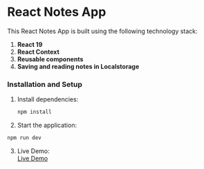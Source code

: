 # React Notes App

This React Notes App is built using the following technology stack:

1. **React 19**
2. **React Context**
3. **Reusable components**
4. **Saving and reading notes in Localstorage**

### Installation and Setup

1. Install dependencies:
   ```bash
   npm install
   ```
2. Start the application:

```bash
npm run dev
```
3. Live Demo:  
   <a target="_blank" href="https://vitaliygalata1986.github.io/react-notes/">Live Demo</a>
